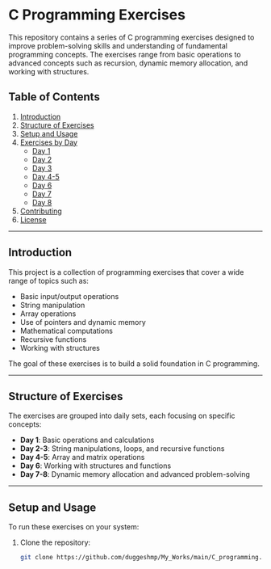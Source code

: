 # C Programming Exercises

This repository contains a series of C programming exercises designed to improve problem-solving skills and understanding of fundamental programming concepts. The exercises range from basic operations to advanced concepts such as recursion, dynamic memory allocation, and working with structures.

## Table of Contents

1. [Introduction](#introduction)
2. [Structure of Exercises](#structure-of-exercises)
3. [Setup and Usage](#setup-and-usage)
4. [Exercises by Day](#exercises-by-day)
   - [Day 1](#day-1)
   - [Day 2](#day-2)
   - [Day 3](#day-3)
   - [Day 4-5](#day-4-5)
   - [Day 6](#day-6)
   - [Day 7](#day-7)
   - [Day 8](#day-8)
5. [Contributing](#contributing)
6. [License](#license)

---

## Introduction

This project is a collection of programming exercises that cover a wide range of topics such as:
- Basic input/output operations
- String manipulation
- Array operations
- Use of pointers and dynamic memory
- Mathematical computations
- Recursive functions
- Working with structures

The goal of these exercises is to build a solid foundation in C programming.

---

## Structure of Exercises

The exercises are grouped into daily sets, each focusing on specific concepts:
- **Day 1**: Basic operations and calculations
- **Day 2-3**: String manipulations, loops, and recursive functions
- **Day 4-5**: Array and matrix operations
- **Day 6**: Working with structures and functions
- **Day 7-8**: Dynamic memory allocation and advanced problem-solving

---

## Setup and Usage

To run these exercises on your system:

1. Clone the repository:
   ```bash
   git clone https://github.com/duggeshmp/My_Works/main/C_programming.git
